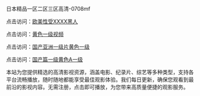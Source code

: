 日本精品一区二区三区高清-0708mf

点击访问：<a href="https://heiliaoll4qsx.pages.dev">欧美性受XXXX黑人</a>

点击访问：<a href="https://heiliaowzu4ur.pages.dev">黄色一级视频</a>

点击访问：<a href="https://heiliaozj3tjd.pages.dev">国产亚洲一级片黄色一级</a>

点击访问：<a href="https://heiliaoe8ajia.pages.dev">国产篇一级黄色A一级</a>

本站为您提供精选的高清影视资源，涵盖电影、纪录片、综艺等多种类型，支持各平台流畅播放，随时随地都能享受最佳观影体验。我们每日更新，确保您观看到最前沿的影视内容。无需注册，点击即可播放，为您带来高质量便捷的观影服务。

<span style="display:none;">[Canonical link](https://github.com/pi20250708/pi12 ）</span>
